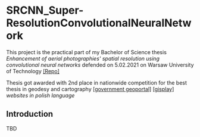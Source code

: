 # SRCNN_Super-ResolutionConvolutionalNeuralNetwork
This project is the practical part of my Bachelor of Science thesis *Enhancement of aerial photographies' spatial resolution using convolutional neural networks* defended on 5.02.2021 on Warsaw University of Technology [[Repo]](https://repo.pw.edu.pl/info/bachelor/WUTd0c99a6433524f3195c5fa158a72e3ac/)

Thesis got awarded with 2nd place in nationwide competition for the best thesis in geodesy and cartography [[government geoportal]](https://www.geoportal.gov.pl/o-geoportalu/aktualnosci/-/asset_publisher/HCHq0YGNRszn/content/04-04-2022-konkurs-na-najlepsza-prace-dyplomowa-obronione-na-kierunku-geodezja-i-kartografia-w-2020-2021-roku?redirect=%2Fo-geoportalu%2Faktualnosci%3Fp_p_id%3D101_INSTANCE_HCHq0YGNRszn%26p_p_lifecycle%3D0%26p_p_state%3Dnormal%26p_p_mode%3Dview%26p_p_col_id%3Dcolumn-1%26p_p_col_count%3D1%26_101_INSTANCE_HCHq0YGNRszn_delta%3D3%26_101_INSTANCE_HCHq0YGNRszn_keywords%3D%26_101_INSTANCE_HCHq0YGNRszn_advancedSearch%3Dfalse%26_101_INSTANCE_HCHq0YGNRszn_andOperator%3Dtrue%26p_r_p_564233524_resetCur%3Dfalse%26_101_INSTANCE_HCHq0YGNRszn_cur%3D3&inheritRedirect=true) [[gisplay]](https://gisplay.pl/geo/9827-wyniki-konkursu-na-na-najlepsza-prace-dyplomowa-z-geodezji-i-kartografii-edycja-2020-21.html) *websites in polish language*

## Introduction
TBD
